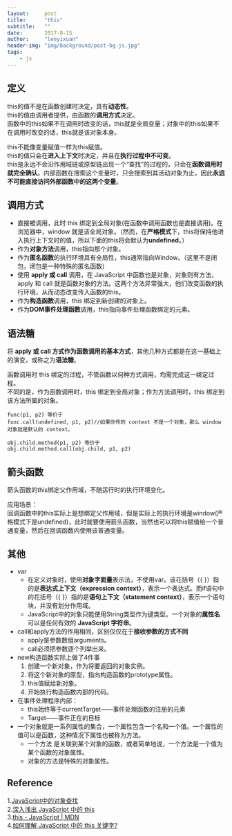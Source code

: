 ```yaml
---
layout:     post
title:      "this"
subtitle:   ""
date:       2017-8-15
author:     "leeyixuan"
header-img: "img/background/post-bg-js.jpg"
tags:
    - js
---
```


## 定义
    
this的值不是在函数创建时决定，具有**动态性**。  
this的值由调用者提供，由函数的**调用方式**决定。     
函数中的this如果不在调用时改变的话，this就是全局变量；对象中的this如果不在调用时改变的话，this就是该对象本身。

this不能像变量赋值一样为this赋值。    
this的值只会在**进入上下文**时决定，并且在**执行过程中不可变**。    
this是永远不会沿作用域链或原型链出现一个“查找”的过程的，只会在**函数调用时就完全确认**。内部函数在搜索这个变量时，只会搜索到其活动对象为止，因此**永远不可能直接访问外部函数中的这两个变量**。



## 调用方式
- 直接被调用，此时 this 绑定到全局对象(在函数中调用函数也是直接调用)。在浏览器中，window 就是该全局对象。（然而，在**严格模式**下，this将保持他进入执行上下文时的值，所以下面的this将会默认为**undefined**。）
- 作为**对象方法**调用，this指向那个对象。
- 作为**匿名函数**的执行环境具有全局性，this通常指向Window。（这里不是闭包，闭包是一种特殊的匿名函数）
- 使用 **apply 或 call** 调用，在 JavaScript 中函数也是对象，对象则有方法，apply 和 call 就是函数对象的方法。这两个方法异常强大，他们改变函数的执行环境，从而动态改变传入函数的this。
- 作为**构造函数**调用，this 绑定到新创建的对象上。
- 作为**DOM事件处理函数**调用，this指向事件处理函数绑定的元素。




## 语法糖
将 **apply 或 call 方式作为函数调用的基本方式**，其他几种方式都是在这一基础上的演变，或称之为**语法糖**。

函数调用时 this 绑定的过程，不管函数以何种方式调用，均需完成这一绑定过程。     
不同的是，作为函数调用时，this 绑定到全局对象；作为方法调用时，this 绑定到该方法所属的对象。

```
func(p1, p2) 等价于
func.call(undefined, p1, p2)//如果你传的 context 不是一个对象，那么 window 对象就是默认的 context。

obj.child.method(p1, p2) 等价于
obj.child.method.call(obj.child, p1, p2)
```
## 箭头函数
箭头函数的this绑定父作用域，不随运行时的执行环境变化。

应用场景：   
回调函数中的this实际上是想绑定父作用域，但是实际上的执行环境是window(严格模式下是undefined)，此时就要使用箭头函数，当然也可以将this赋值给一个普通变量，然后在回调函数内使用该普通变量。
## 其他
- var
	- 在定义对象时，使用**对象字面量**表示法，不使用var。该花括号（{ }）指的是**表达式上下文（expression context）**，表示一个表达式。而if语句中的花括号（{ }）指的是**语句上下文（statement context）**，表示一个语句块，并没有划分作用域。
	- JavaScript中的对象只能使用String类型作为键类型。一个对象的**属性名**可以是任何有效的 **JavaScript 字符串**。
- call和apply方法的作用相同，区别仅仅在于**接收参数的方式不同**
	- apply是参数数组arguments。
	- call必须把参数逐个列举出来。
- new构造函数实际上做了4件事
	1. 创建一个新对象，作为将要返回的对象实例。
	2. 将这个新对象的原型，指向构造函数的prototype属性。
	3. this值赋给新对象。
	4. 开始执行构造函数内部的代码。
-  在事件处理程序内部：
	-  this始终等于currentTarget——事件处理函数的注册的元素
	-  Target——事件正在的目标
-  一个对象就是一系列属性的集合，一个属性包含一个名和一个值。一个属性的值可以是函数，这种情况下属性也被称为方法。
	-  一个方法 是关联到某个对象的函数，或者简单地说，一个方法是一个值为某个函数的对象属性。
	-  对象的方法是特殊的对象属性。
	
## Reference
1.[JavaScript中的对象查找][1]   
2.[深入浅出 JavaScript 中的 this][2]    
3.[this - JavaScript | MDN][3]    
4.[如何理解 JavaScript 中的 this 关键字?][4]   


  [1]: http://otakustay.com/object-lookup-in-javascript/
  [2]: https://www.ibm.com/developerworks/cn/web/1207_wangqf_jsthis/
  [3]: https://developer.mozilla.org/zh-CN/docs/Web/JavaScript/Reference/Operators/this
  [4]: https://www.zhihu.com/question/19636194